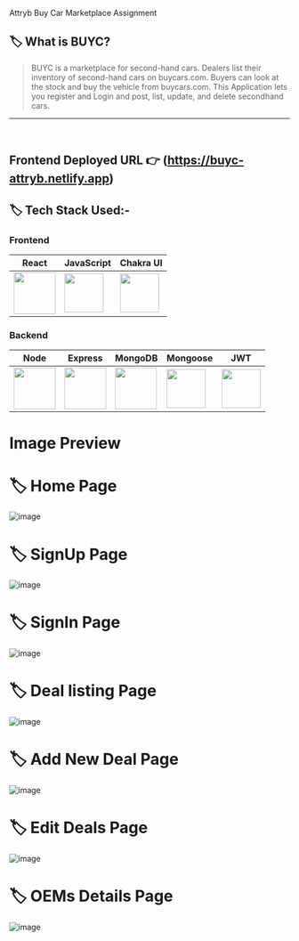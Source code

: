 Attryb Buy Car Marketplace Assignment

## 🏷️ What is BUYC?

> BUYC is a marketplace for second-hand cars. Dealers list their inventory of second-hand cars on buycars.com. Buyers can look at the stock and buy the vehicle from buycars.com.
This Application lets you register and Login and post, list, update, and delete secondhand cars.
---

<br/>

## **Frontend Deployed URL** 👉 (https://buyc-attryb.netlify.app)


## 🏷️ Tech Stack Used:-

### Frontend

| React                                                                                                                                                                                                                                                                                                                                                        | JavaScript                                                                                                                    | Chakra UI                                                                                                                     |
| ------------------------------------------------------------------------------------------------------------------------------ | ------------------------------------------------------------------------------------------------------------------------------ | ------------------------------------------------------------------------------------------------------------------------------ |
| <img width="75px" src="https://user-images.githubusercontent.com/25181517/183897015-94a058a6-b86e-4e42-a37f-bf92061753e5.png">  | <img width="70px" src="https://user-images.githubusercontent.com/25181517/117447155-6a868a00-af3d-11eb-9cfe-245df15c9f3f.png"> | <img width="70px" src="https://pbs.twimg.com/profile_images/1244925541448286208/rzylUjaf_400x400.jpg"> |

### Backend

| Node                                                                                                                                                                                                                                                                                                                                                        | Express                                                                                                                           | MongoDB                                                                                                                            | Mongoose                                                                                                                    | JWT                                                                                                                     |
| ------------------------------------------------------------------------------------------------------------------------------ | ------------------------------------------------------------------------------------------------------------------------------ | ------------------------------------------------------------------------------------------------------------------------------ | ------------------------------------------------------------------------------------------------------------------------------ | ------------------------------------------------------------------------------------------------------------------------------ |
| <img width="75px" src="https://img.icons8.com/color/256/nodejs.png">  | <img width="75px" src="https://img.icons8.com/ios/256/express-js.png"> | <img width="75px" src="https://img.icons8.com/external-tal-revivo-shadow-tal-revivo/256/external-mongodb-a-cross-platform-document-oriented-database-program-logo-shadow-tal-revivo.png"> | <img width="70px" src="https://img.icons8.com/color/256/mongoose.png"> | <img width="70px" src="https://seeklogo.com/images/J/json-web-tokens-jwt-io-logo-C003DEC47A-seeklogo.com.png"> |

#  Image Preview

# 🏷️ Home Page

![image](https://github.com/Ajay84sia/Attryb_Assignment/assets/98752820/51191f8c-f089-4511-9c72-8609487406ce)

# 🏷️ SignUp Page

![image](https://github.com/Ajay84sia/Attryb_Assignment/assets/98752820/c61eda63-97be-414e-a577-fae12c2f2579)

# 🏷️ SignIn Page

![image](https://github.com/Ajay84sia/Attryb_Assignment/assets/98752820/fcf56add-dbee-4c45-ac8b-98a305e66451)

# 🏷️ Deal listing Page

![image](https://github.com/Ajay84sia/Attryb_Assignment/assets/98752820/2f44d2b8-9d0a-49c9-9749-b86430ef2205)


# 🏷️ Add New Deal Page

![image](https://github.com/Ajay84sia/Attryb_Assignment/assets/98752820/e00fbe05-1a47-4980-804f-04ab239f11d9)


# 🏷️ Edit Deals Page

![image](https://github.com/Ajay84sia/Attryb_Assignment/assets/98752820/4e106923-7d26-4f16-ae5e-716fc9f72ed8)


# 🏷️ OEMs Details Page

![image](https://github.com/Ajay84sia/Attryb_Assignment/assets/98752820/f108bdf0-d561-4733-a88d-d4e6bc390944)



